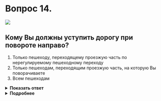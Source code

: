 # Вопрос 14.

![](https://s.drom.ru/i24227/pdd/tickets/2016/1542608300.jpg)

## Кому Вы должны уступить дорогу при повороте направо?

1. Только пешеходу, переходящему проезжую часть по нерегулируемому пешеходному переходу
2. Только пешеходам, переходящим проезжую часть, на которую Вы поворачиваете
3. Всем пешеходам

<details>
<summary><b>Показать ответ</b></summary>
Правильный ответ: 3
</details>
<details>
<summary><b>Подробнее</b></summary>
Первоначально Вы должны уступить дорогу пешеходу, находящемуся на нерегулируемом пешеходном переходе. (Пункт 14.1 ПДД). В последующем, при повороте направо уступите дорогу пешеходам, переходящим проезжую часть дороги, на которую Вы поворачиваете. (Пункт 13.1 ПДД). Так же Вы должны поступить и с лицами, использующими для передвижения СИМ. Это правило распространяется при проезде как регулируемых, так и нерегулируемых перекрестков.
</details>